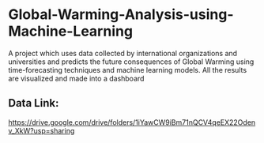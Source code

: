 # Global-Warming-Analysis-using-Machine-Learning
A project which uses data collected by international organizations and universities and predicts the future consequences of Global Warming using time-forecasting techniques and machine learning models. All the results are visualized and made into a dashboard


## Data Link: 
https://drive.google.com/drive/folders/1iYawCW9iBm71nQCV4qeEX22Odenv_XkW?usp=sharing
